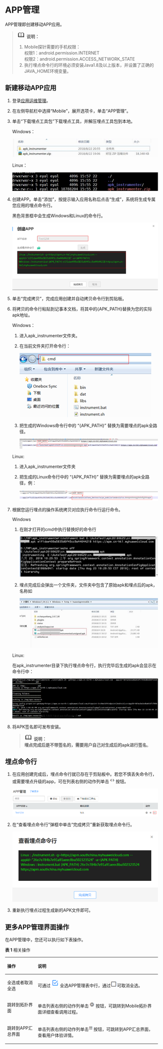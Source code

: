 # APP管理<a name="ZH-CN_TOPIC_0129033201"></a>

APP管理即创建移动APP应用。

>![](public_sys-resources/icon-note.gif) **说明：**   
>1.  Mobile探针需要的手机权限：  
>    权限1：android.permission.INTERNET  
>    权限2：android.permission.ACCESS\_NETWORK\_STATE  
>2.  执行埋点命令行的环境必须安装Java1.8及以上版本，并设置了正确的JAVA\_HOME环境变量。  

## 新建移动APP应用<a name="zh-cn_topic_0127936423_section091961131017"></a>

1.  登录[应用运维管理](https://console.huaweicloud.com/aom/#/aom/ams/summary)。
2.  在左侧导航栏中选择“Mobile”，展开选项卡，单击“APP管理”。
3.  单击“下载埋点工具包”下载埋点工具，并解压埋点工具包到本地。

    Windows：

    ![](figures/zh-cn_image_0129033208.jpg)

    Linux：

    ![](figures/zh-cn_image_0129033211.jpg)

4.  创建APP。单击“添加”，按提示输入应用名称后点击“生成”，系统将生成专属您应用的埋点命令行。

    黑色背景框中会生成Windows和Linux的命令行。

    ![](figures/zh-cn_image_0129033214.png)

5.  单击“完成拷贝”，完成应用创建并自动拷贝命令行到剪贴板。
6.  将拷贝的命令行粘贴到记事本文档，将其中的\{APK\_PATH\}替换为您的实际apk地址。

    Windows：

    1.  进入apk\_instrumenter文件夹。
    2.  在当前文件夹打开命令行：

        ![](figures/zh-cn_image_0129033217.png)

    3.  把生成的Windows命令行中的 “\{APK\_PATH\}” 替换为需要埋点的apk全路径。

        ![](figures/zh-cn_image_0129033220.png)


    Linux:

    1.  进入apk\_instrumenter文件夹
    2.  把生成的Linux命令行中的 “\{APK\_PATH\}” 替换为需要埋点的apk全路径，例：

        ![](figures/zh-cn_image_0129033223.png)


7.  根据您运行埋点的操作系统拷贝对应执行命令行运行命令。

    Windows

    1.  在刚才打开的cmd中执行替换好的命令行

        ![](figures/zh-cn_image_0129033226.jpg)

    2.  埋点完成后会弹出一个文件夹，文件夹中包含了原始apk和埋点后的apk，名称如

        ![](figures/zh-cn_image_0129033229.jpg)


    Linux:

    在apk\_instrumenter目录下执行埋点命令行，执行完毕后生成的apk会显示在命令行中：

    ![](figures/zh-cn_image_0142529170.png)

8.  将APK签名即可发布安装。

    >![](public_sys-resources/icon-note.gif) **说明：**   
    >**埋点完成后是不带签名的，需要用户自己对生成后的apk进行签名**。  


## 埋点命令行<a name="zh-cn_topic_0127936423_section4222102941910"></a>

1.  在应用创建完成后，埋点命令行就已存在于剪贴板中。若您不慎丢失命令行，或需要埋点升级的app，可在列表右侧的动作列单击![](figures/zh-cn_image_0129033235.png)按钮。

    ![](figures/zh-cn_image_0129033238.png)

2.  在“查看埋点命令行”弹框中单击“完成拷贝”重新获取埋点命令行。

    ![](figures/zh-cn_image_0129033241.png)

3.  重新执行埋点过程生成新的APK文件即可。

## 更多APP管理界面操作<a name="zh-cn_topic_0127936423_section16744158919"></a>

在APP管理中，您还可以执行如下表操作。

**表 1**  相关操作

<a name="zh-cn_topic_0127936423_table15831736105910"></a>
<table><thead align="left"><tr id="zh-cn_topic_0127936423_row14583153620596"><th class="cellrowborder" valign="top" width="20%" id="mcps1.2.3.1.1"><p id="zh-cn_topic_0127936423_p10583203610596"><a name="zh-cn_topic_0127936423_p10583203610596"></a><a name="zh-cn_topic_0127936423_p10583203610596"></a>操作</p>
</th>
<th class="cellrowborder" valign="top" width="80%" id="mcps1.2.3.1.2"><p id="zh-cn_topic_0127936423_p35838364598"><a name="zh-cn_topic_0127936423_p35838364598"></a><a name="zh-cn_topic_0127936423_p35838364598"></a>说明</p>
</th>
</tr>
</thead>
<tbody><tr id="zh-cn_topic_0127936423_row1058316369591"><td class="cellrowborder" valign="top" width="20%" headers="mcps1.2.3.1.1 "><p id="zh-cn_topic_0127936423_p3583036195916"><a name="zh-cn_topic_0127936423_p3583036195916"></a><a name="zh-cn_topic_0127936423_p3583036195916"></a>全选或者取消全选</p>
</td>
<td class="cellrowborder" valign="top" width="80%" headers="mcps1.2.3.1.2 "><p id="zh-cn_topic_0127936423_p258317365591"><a name="zh-cn_topic_0127936423_p258317365591"></a><a name="zh-cn_topic_0127936423_p258317365591"></a>可通过<a name="zh-cn_topic_0127936423_image536513147519"></a><a name="zh-cn_topic_0127936423_image536513147519"></a><span><img id="zh-cn_topic_0127936423_image536513147519" src="figures/zh-cn_image_0129033244.png"></span>全选APP管理表中行，通过<a name="zh-cn_topic_0127936423_image1251516262073"></a><a name="zh-cn_topic_0127936423_image1251516262073"></a><span><img id="zh-cn_topic_0127936423_image1251516262073" src="figures/zh-cn_image_0129033247.png" width="20.9475" height="20.045627"></span>可取消全选。</p>
</td>
</tr>
<tr id="zh-cn_topic_0127936423_row019992094812"><td class="cellrowborder" valign="top" width="20%" headers="mcps1.2.3.1.1 "><p id="zh-cn_topic_0127936423_p205831436115916"><a name="zh-cn_topic_0127936423_p205831436115916"></a><a name="zh-cn_topic_0127936423_p205831436115916"></a>跳转到拓扑界面</p>
</td>
<td class="cellrowborder" valign="top" width="80%" headers="mcps1.2.3.1.2 "><p id="zh-cn_topic_0127936423_p1167075833016"><a name="zh-cn_topic_0127936423_p1167075833016"></a><a name="zh-cn_topic_0127936423_p1167075833016"></a>单击列表右侧的动作列单击<a name="zh-cn_topic_0127936423_image194232024181112"></a><a name="zh-cn_topic_0127936423_image194232024181112"></a><span><img id="zh-cn_topic_0127936423_image194232024181112" src="figures/zh-cn_image_0129033250.png"></span>按钮，可跳转到Mobile拓扑界面详细查看调用过程。</p>
</td>
</tr>
<tr id="zh-cn_topic_0127936423_row185831236125917"><td class="cellrowborder" valign="top" width="20%" headers="mcps1.2.3.1.1 "><p id="zh-cn_topic_0127936423_p1358333615919"><a name="zh-cn_topic_0127936423_p1358333615919"></a><a name="zh-cn_topic_0127936423_p1358333615919"></a>跳转到APP汇总界面</p>
</td>
<td class="cellrowborder" valign="top" width="80%" headers="mcps1.2.3.1.2 "><p id="zh-cn_topic_0127936423_p2317132418122"><a name="zh-cn_topic_0127936423_p2317132418122"></a><a name="zh-cn_topic_0127936423_p2317132418122"></a>单击列表右侧的动作列单击<a name="zh-cn_topic_0127936423_image1762782117139"></a><a name="zh-cn_topic_0127936423_image1762782117139"></a><span><img id="zh-cn_topic_0127936423_image1762782117139" src="figures/zh-cn_image_0129033253.png"></span>按钮，可跳转到APP汇总界面，查看用户体验详情。</p>
</td>
</tr>
</tbody>
</table>

